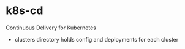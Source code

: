 # k8s-cd

Continuous Delivery for Kubernetes
- clusters directory holds config and deployments for each cluster
